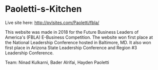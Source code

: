 # Paoletti-s-Kitchen

Live site here: http://pvlsites.com/Paoletti/fbla/

This website was made in 2018 for the Future Business Leaders of America's (FBLA) E-Business Competition. The website won first place at the National Leadership Conference hosted in Baltimore, MD. It also won first place in Arizona State Leadership Conference and Region #3 Leadership Conference.

Team:
  Ninad Kulkarni, 
  Bader Alrifai, 
  Hayden Paoletti
